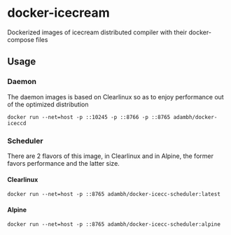 # docker-icecream
Dockerized images of icecream distributed compiler with their docker-compose files

## Usage
### Daemon
The daemon images is based on Clearlinux so as to enjoy performance out of the optimized distribution
```
docker run --net=host -p ::10245 -p ::8766 -p ::8765 adambh/docker-iceccd
```

### Scheduler
There are 2 flavors of this image, in Clearlinux and in Alpine, the former favors performance and the latter size.

#### Clearlinux
```
docker run --net=host -p ::8765 adambh/docker-icecc-scheduler:latest
```

#### Alpine
```
docker run --net=host -p ::8765 adambh/docker-icecc-scheduler:alpine
```

